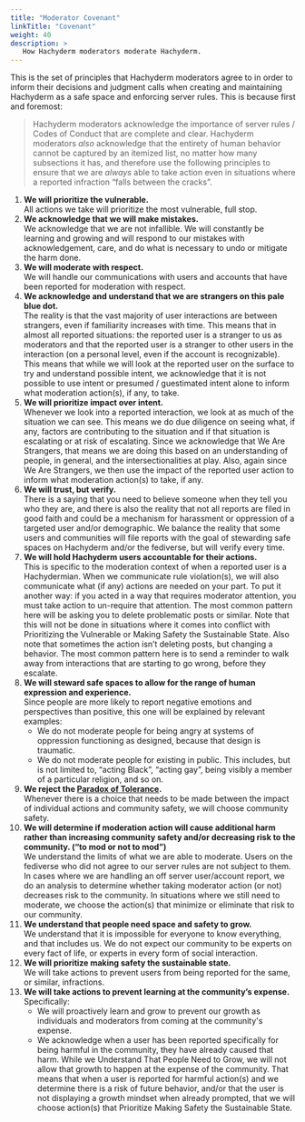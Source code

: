 ```yaml
---
title: "Moderator Covenant"
linkTitle: "Covenant"
weight: 40
description: >
   How Hachyderm moderators moderate Hachyderm.
---
```


This is the set of principles that Hachyderm moderators agree to
in order to inform their decisions and judgment calls when
creating and maintaining Hachyderm as a safe space and enforcing
server rules. This is because first and foremost:

> Hachyderm moderators acknowledge the importance of server rules /
> Codes of Conduct that are complete and clear. Hachyderm moderators
> _also_ acknowledge that the entirety of human behavior cannot be
> captured by an itemized list, no matter how many subsections it has, and
> therefore use the following principles to ensure that we are
> _always_ able to take action even in situations where a reported
> infraction “falls between the cracks”.

1. **We will prioritize the vulnerable.**<br />All actions we take will prioritize the most vulnerable, full stop.
1. **We acknowledge that we will make mistakes.**<br />
We acknowledge that we are not infallible. We will constantly be
learning and growing and will respond to our mistakes with
acknowledgement, care, and do what is necessary to undo or
mitigate the harm done.
1. **We will moderate with respect.**<br />
We will handle our communications with users and accounts that
have been reported for moderation with respect.
1. **We acknowledge and understand that we are strangers on this pale blue dot.**<br />
The reality is that the vast majority of user interactions are
between strangers, even if familiarity increases with time. This
means that in almost all reported situations: the reported user is
a stranger to us as moderators and that the reported user is a
stranger to other users in the interaction (on a personal level,
even if the account is recognizable). This means that while we
will look at the reported user on the surface to try and
understand possible intent, we acknowledge that it is not possible
to use intent or presumed / guestimated intent alone to inform
what moderation action(s), if any, to take.
1. **We will prioritize impact over intent.**<br />
Whenever we look into a reported interaction, we look at as much
of the situation we can see. This means we do due diligence on
seeing what, if any, factors are contributing to the situation and
if that situation is escalating or at risk of escalating. Since we
acknowledge that We Are Strangers, that means we are doing this
based on an understanding of people, in general, and the
intersectionalities at play. Also, again since We Are Strangers,
we then use the impact of the reported user action to inform what
moderation action(s) to take, if any.
1. **We will trust, but verify.**<br />
There is a saying that you need to believe someone when they tell
you who they are, and there is also the reality that not all
reports are filed in good faith and could be a mechanism for
harassment or oppression of a targeted user and/or demographic. We
balance the reality that some users and communities will file
reports with the goal of stewarding safe spaces on Hachyderm
and/or the fediverse, but will verify every time.
1. **We will hold Hachyderm users accountable for their actions.**<br />
This is specific to the moderation context of when a reported user
is a Hachydermian. When we communicate rule violation(s), we will
also communicate what (if any) actions are needed on your part. To
put it another way: if you acted in a way that requires moderator
attention, you must take action to un-require that attention. The
most common pattern here will be asking you to delete problematic
posts or similar. Note that this will not be done in situations
where it comes into conflict with Prioritizing the Vulnerable or
Making Safety the Sustainable State. Also note that sometimes the
action isn’t deleting posts, but changing a behavior. The most
common pattern here is to send a reminder to walk away from
interactions that are starting to go wrong, before they escalate.
1. **We will steward safe spaces to allow for the range of human expression and experience.**<br />
Since people are more likely to report negative emotions and
perspectives than positive, this one will be explained by relevant
examples:
    - We do not moderate people for being angry at systems of oppression
functioning as designed, because that design is traumatic.
    - We do not moderate people for existing in public. This includes,
but is not limited to, “acting Black”, “acting gay”, being visibly
a member of a particular religion, and so on.
1. **We reject the [Paradox of Tolerance](https://en.wikipedia.org/wiki/Paradox_of_tolerance).**<br />
Whenever there is a choice that needs to be made between the impact of individual actions 
and community safety, we will choose community safety.
1. **We will determine if moderation action will cause additional harm rather than
increasing community safety and/or decreasing risk to the community. (“to mod or not to mod”)**<br />
We understand the limits of what we are able to moderate. Users on
the fediverse who did not agree to our server rules are not
subject to them. In cases where we are handling an off server
user/account report, we do an analysis to determine whether taking
moderator action (or not) decreases risk to the community. In
situations where we still need to moderate, we choose  the
action(s) that minimize or eliminate that risk to our community.
1. **We understand that people need space and safety to grow.**<br />
We understand that it is impossible for everyone to know
everything, and that includes us. We do not expect our community
to be experts on every fact of life, or experts in every form of
social interaction. 
1. **We will prioritize making safety the sustainable state.**<br />
We will take actions to prevent users from being reported for the
same, or similar, infractions.
1. **We will take actions to prevent learning at the community’s
expense.**<br />
Specifically:
    - We will proactively learn and grow to prevent our growth as
	  individuals and moderators from coming at the community's
	  expense.
	- We acknowledge when a user has been reported specifically
	  for being harmful in the community, they have already caused that harm. While we
      Understand That People Need to Grow, we will not allow that growth
      to happen at the expense of the community. That means that when a
      user is reported for harmful action(s) and we determine there is a
      risk of future behavior, and/or that the user is not displaying a
      growth mindset when already prompted, that we will choose
      action(s) that Prioritize Making Safety the Sustainable State.

